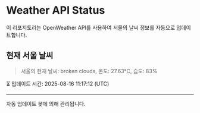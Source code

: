 
# Weather API Status

이 리포지토리는 OpenWeather API를 사용하여 서울의 날씨 정보를 자동으로 업데이트합니다.

## 현재 서울 날씨
> 서울의 현재 날씨: broken clouds, 온도: 27.63°C, 습도: 83%

⏳ 업데이트 시간: 2025-08-16 11:17:12 (UTC)

---
자동 업데이트 봇에 의해 관리됩니다.
